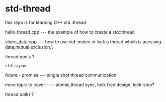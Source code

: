 # std-thread
this repo is for learning C++ std::thread

   hello_thread.cpp --- the example of how to create a std::thread

   share_data.cpp    --- how to use std::mutex to lock a thread which is acessing data,mutual exclusion.\

   thread pools ?
   
    std::aysnc
   
   future - promise --- single shot thread communication 

   more topic to cover ---- atomic,thread sync, lock free design, lock-step?

   thread poll() ?




